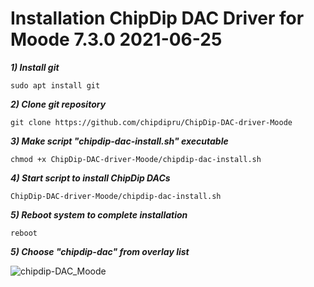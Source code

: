 # Installation ChipDip DAC Driver for Moode 7.3.0 2021-06-25

<em><strong>1) Install git</em></strong>

<pre><code>sudo apt install git</code></pre>

<em><strong>2) Clone git repository</em></strong>

<pre><code>git clone https://github.com/chipdipru/ChipDip-DAC-driver-Moode</code></pre>

<em><strong>3) Make script "chipdip-dac-install.sh" executable</em></strong>

<pre><code>chmod +x ChipDip-DAC-driver-Moode/chipdip-dac-install.sh</code></pre>

<em><strong>4) Start script to install ChipDip DACs</em></strong>

<pre><code>ChipDip-DAC-driver-Moode/chipdip-dac-install.sh</code></pre>

<em><strong>5) Reboot system to complete installation</em></strong>

<pre><code>reboot</code></pre>

<em><strong>5) Choose "chipdip-dac" from overlay list</em></strong>

![chipdip-DAC_Moode](https://user-images.githubusercontent.com/43340836/127162759-4bdfa6ee-14dd-4a3f-8799-f3d4dc0228b5.jpg)
